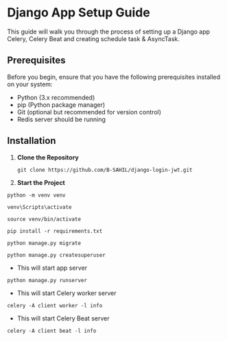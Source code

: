 # Django App Setup Guide

This guide will walk you through the process of setting up a Django app Celery, Celery Beat and creating schedule  task &  AsyncTask. 


## Prerequisites

Before you begin, ensure that you have the following prerequisites installed on your system:

- Python (3.x recommended)
- pip (Python package manager)
- Git (optional but recommended for version control)
- Redis server should be running

<!-- Make sure to change Port or other setting if using -->

## Installation

1. **Clone the Repository**

   ```shell
   git clone https://github.com/B-SAHIL/django-login-jwt.git
   ```


2. **Start the Project**


```shell script
python -m venv venv
```

```shell script
venv\Scripts\activate 
```

<!-- on mac -->
```shell script
source venv/bin/activate
```

```shell script
pip install -r requirements.txt
```


```shell script
python manage.py migrate
```

<!-- Can create super user to check result from admin panel -->
<!-- JUST MAKE SURE TO DELETE THE RESULTS FROM ADMIN PANEL (Task results) AFTER SOMTIMES WHENEVER SERVER IS RUNNIG  -->

```shell script
python manage.py createsuperuser
```

- This will start app server

```shell script
python manage.py runserver
```

- This will start Celery worker server
```shell script
celery -A client worker -l info  
```
- This will start Celery Beat server
```shell script
celery -A client beat -l info 
```

<!-- All three server should be running at same time -->